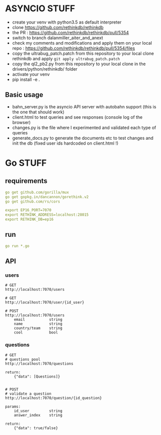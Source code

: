 ASYNCIO STUFF
=============
* create your venv with python3.5 as default interpreter
* clone https://github.com/rethinkdb/rethinkdb
* the PR : https://github.com/rethinkdb/rethinkdb/pull/5354
* switch to branch dalanmiller_aiter_and_anext
* check my comments and modifications and apply them on your local repo : https://github.com/rethinkdb/rethinkdb/pull/5354/files
* copy the ultrabug_patch.patch from this repository to your local clone rethinkdb and apply ``git apply ultrabug_patch.patch``
* copy the ql2_pb2.py from this repository to your local clone in the drivers/python/rethinkdb/ folder
* activate your venv
* pip install -e .

Basic usage
-----------
* bahn_server.py is the asyncio API server with autobahn support (this is the one that should work)
* client.html to test queries and see responses (console log of the browser)
* changes.py is the file where I experimented and validated each type of queries
* generate_docs.py to generate the documents etc to test changes and init the db (fixed user ids hardcoded on client.html !)


Go STUFF
========

requirements
------------
```yaml
go get github.com/gorilla/mux
go get gopkg.in/dancannon/gorethink.v2
go get github.com/rs/cors

export EP16_PORT=7070
export RETHINK_ADDRESS=localhost:28015
export RETHINK_DB=ep16
```

run
---
```yaml
go run *.go
```

API
---

### users
```
# GET
http://localhost:7070/users

# GET
http://localhost:7070/user/{id_user}

# POST
http://localhost:7070/users
    email           string
    name            string
    country/team    string
    cool            bool
```

### questions
```
# GET
# questions pool
http://localhost:7070/questions

return:
    {"data": [Questions]}


# POST
# validate a question
http://localhost:7070/question/{id_question}

params:
    id_user         string
    answer_index    string

return:
    {"data": true/false}
```
